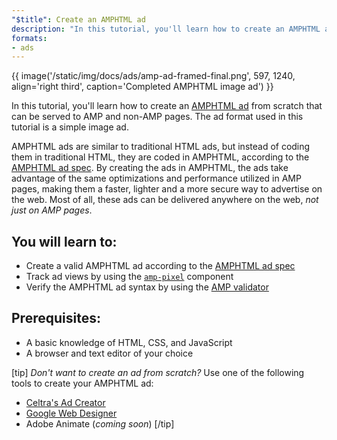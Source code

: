 ```yaml
---
"$title": Create an AMPHTML ad
description: "In this tutorial, you'll learn how to create an AMPHTML ad from scratch that can be served to AMP and non-AMP pages."
formats:
- ads
---
```


{{ image('/static/img/docs/ads/amp-ad-framed-final.png', 597, 1240, align='right third', caption='Completed AMPHTML image ad') }}

In this tutorial, you'll learn how to create an [AMPHTML ad](../../../../documentation/guides-and-tutorials/learn/intro-to-amphtml-ads.md) from scratch that can be served to AMP and non-AMP pages. The ad format used in this tutorial is a simple image ad.

AMPHTML ads are similar to traditional HTML ads, but instead of coding them in traditional HTML, they are coded in AMPHTML, according to the [AMPHTML ad spec](../../../../documentation/guides-and-tutorials/learn/a4a_spec.md). By creating the ads in AMPHTML, the ads take advantage of the same optimizations and performance utilized in AMP pages, making them a faster, lighter and a more secure way to advertise on the web. Most of all, these ads can be delivered anywhere on the web, *not just on AMP pages*.

## You will learn to:

- Create a valid AMPHTML ad according to the [AMPHTML ad spec](../../../../documentation/guides-and-tutorials/learn/a4a_spec.md)
- Track ad views by using the [`amp-pixel`](../../../../documentation/components/reference/amp-pixel.md) component
- Verify the AMPHTML ad syntax by using the [AMP validator](https://validator.ampproject.org/#htmlFormat=AMP4ADS)

## Prerequisites:

- A basic knowledge of HTML, CSS, and JavaScript
- A browser and text editor of your choice

[tip] *Don't want to create an ad from scratch?*  Use one of the following tools to create your AMPHTML ad:

- [Celtra's Ad Creator](http://www.prnewswire.com/news-releases/celtra-partners-with-the-amp-project-showcases-amp-ad-creation-at-google-io-event-300459514.html)
- [Google Web Designer](https://support.google.com/webdesigner/answer/7529856)
- Adobe Animate (*coming soon*) [/tip]
